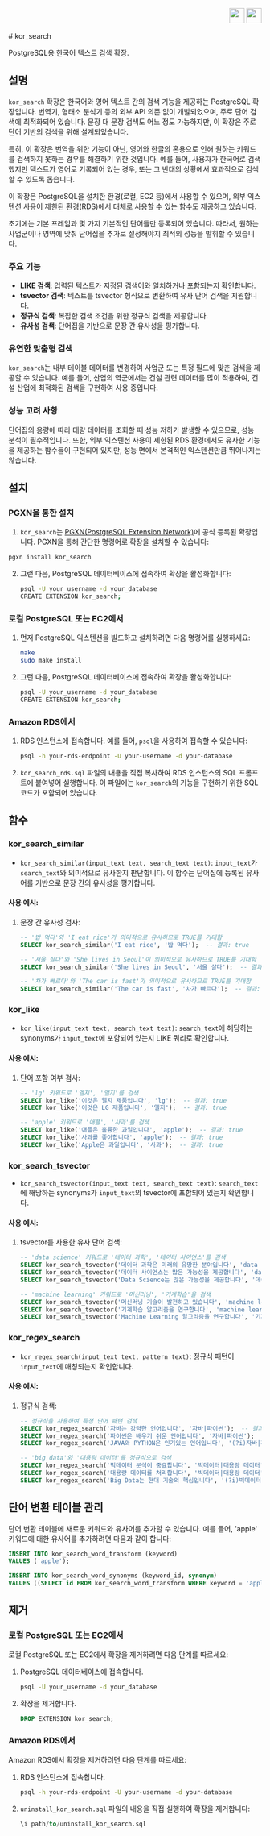 <p align="right">
  <a href="#"><img src="https://upload.wikimedia.org/wikipedia/commons/0/09/Flag_of_South_Korea.svg" width="30"></a>
   <a href="/localization/en/README.md"><img src="https://upload.wikimedia.org/wikipedia/en/a/a4/Flag_of_the_United_States.svg" width="30"></a>
</p>
# kor_search

PostgreSQL용 한국어 텍스트 검색 확장.

## 설명

`kor_search` 확장은 한국어와 영어 텍스트 간의 검색 기능을 제공하는 PostgreSQL 확장입니다. 번역기, 형태소 분석기 등의 외부 API 의존 없이 개발되었으며, 주로 단어 검색에 최적화되어 있습니다. 문장 대 문장 검색도 어느 정도 가능하지만, 이 확장은 주로 단어 기반의 검색을 위해 설계되었습니다.

특히, 이 확장은 번역을 위한 기능이 아닌, 영어와 한글의 혼용으로 인해 원하는 키워드를 검색하지 못하는 경우를 해결하기 위한 것입니다. 예를 들어, 사용자가 한국어로 검색했지만 텍스트가 영어로 기록되어 있는 경우, 또는 그 반대의 상황에서 효과적으로 검색할 수 있도록 돕습니다.

이 확장은 PostgreSQL을 설치한 환경(로컬, EC2 등)에서 사용할 수 있으며, 외부 익스텐션 사용이 제한된 환경(RDS)에서 대체로 사용할 수 있는 함수도 제공하고 있습니다.

초기에는 기본 프레임과 몇 가지 기본적인 단어들만 등록되어 있습니다. 따라서, 원하는 사업군이나 영역에 맞춰 단어집을 추가로 설정해야지 최적의 성능을 발휘할 수 있습니다.

### 주요 기능

- **LIKE 검색**: 입력된 텍스트가 지정된 검색어와 일치하거나 포함되는지 확인합니다.
- **tsvector 검색**: 텍스트를 tsvector 형식으로 변환하여 유사 단어 검색을 지원합니다.
- **정규식 검색**: 복잡한 검색 조건을 위한 정규식 검색을 제공합니다.
- **유사성 검색**: 단어집을 기반으로 문장 간 유사성을 평가합니다.

### 유연한 맞춤형 검색

`kor_search`는 내부 테이블 데이터를 변경하여 사업군 또는 특정 필드에 맞춘 검색을 제공할 수 있습니다. 예를 들어, 산업의 역군에서는 건설 관련 데이터를 많이 적용하여, 건설 산업에 최적화된 검색을 구현하여 사용 중입니다.

### 성능 고려 사항

단어집의 용량에 따라 대량 데이터를 조회할 때 성능 저하가 발생할 수 있으므로, 성능 분석이 필수적입니다. 또한, 외부 익스텐션 사용이 제한된 RDS 환경에서도 유사한 기능을 제공하는 함수들이 구현되어 있지만, 성능 면에서 본격적인 익스텐션만큼 뛰어나지는 않습니다.

## 설치

### PGXN을 통한 설치

1. `kor_search`는 [PGXN(PostgreSQL Extension Network)](https://pgxn.org/)에 공식 등록된 확장입니다. PGXN을 통해 간단한 명령어로 확장을 설치할 수 있습니다:

```sh
pgxn install kor_search
```

2. 그런 다음, PostgreSQL 데이터베이스에 접속하여 확장을 활성화합니다:

    ```sh
    psql -U your_username -d your_database
    CREATE EXTENSION kor_search;
    ```

### 로컬 PostgreSQL 또는 EC2에서

1. 먼저 PostgreSQL 익스텐션을 빌드하고 설치하려면 다음 명령어를 실행하세요:

    ```sh
    make
    sudo make install
    ```

2. 그런 다음, PostgreSQL 데이터베이스에 접속하여 확장을 활성화합니다:

    ```sh
    psql -U your_username -d your_database
    CREATE EXTENSION kor_search;
    ```

### Amazon RDS에서

1. RDS 인스턴스에 접속합니다. 예를 들어, `psql`을 사용하여 접속할 수 있습니다:

    ```sh
    psql -h your-rds-endpoint -U your-username -d your-database
    ```

2. `kor_search_rds.sql` 파일의 내용을 직접 복사하여 RDS 인스턴스의 SQL 프롬프트에 붙여넣어 실행합니다. 이 파일에는 `kor_search`의 기능을 구현하기 위한 SQL 코드가 포함되어 있습니다.

## 함수

### kor_search_similar

- `kor_search_similar(input_text text, search_text text)`: `input_text`가 `search_text`와 의미적으로 유사한지 판단합니다. 이 함수는 단어집에 등록된 유사어를 기반으로 문장 간의 유사성을 평가합니다.

#### 사용 예시:

1. 문장 간 유사성 검사:

    ```sql
    -- '밥 먹다'와 'I eat rice'가 의미적으로 유사하므로 TRUE를 기대함
    SELECT kor_search_similar('I eat rice', '밥 먹다');  -- 결과: true

    -- '서울 살다'와 'She lives in Seoul'이 의미적으로 유사하므로 TRUE를 기대함
    SELECT kor_search_similar('She lives in Seoul', '서울 살다');  -- 결과: true

    -- '차가 빠르다'와 'The car is fast'가 의미적으로 유사하므로 TRUE를 기대함
    SELECT kor_search_similar('The car is fast', '차가 빠르다');  -- 결과: true
    ```

### kor_like

- `kor_like(input_text text, search_text text)`: `search_text`에 해당하는 synonyms가 `input_text`에 포함되어 있는지 LIKE 쿼리로 확인합니다.

#### 사용 예시:

1. 단어 포함 여부 검사:

    ```sql
    -- 'lg' 키워드로 '엘지', '앨지'를 검색
    SELECT kor_like('이것은 엘지 제품입니다', 'lg');  -- 결과: true
    SELECT kor_like('이것은 LG 제품입니다', '엘지');  -- 결과: true

    -- 'apple' 키워드로 '애플', '사과'를 검색
    SELECT kor_like('애플은 훌륭한 과일입니다', 'apple');  -- 결과: true
    SELECT kor_like('사과를 좋아합니다', 'apple');  -- 결과: true
    SELECT kor_like('Apple은 과일입니다', '사과');  -- 결과: true
    ```

### kor_search_tsvector

- `kor_search_tsvector(input_text text, search_text text)`: `search_text`에 해당하는 synonyms가 `input_text`의 tsvector에 포함되어 있는지 확인합니다.

#### 사용 예시:

1. tsvector를 사용한 유사 단어 검색:

    ```sql
    -- 'data science' 키워드로 '데이터 과학', '데이터 사이언스'를 검색
    SELECT kor_search_tsvector('데이터 과학은 미래의 유망한 분야입니다', 'data science');  -- 결과: true
    SELECT kor_search_tsvector('데이터 사이언스는 많은 가능성을 제공합니다', 'data science');  -- 결과: true
    SELECT kor_search_tsvector('Data Science는 많은 가능성을 제공합니다', '데이터 과학');  -- 결과: true

    -- 'machine learning' 키워드로 '머신러닝', '기계학습'을 검색
    SELECT kor_search_tsvector('머신러닝 기술이 발전하고 있습니다', 'machine learning');  -- 결과: true
    SELECT kor_search_tsvector('기계학습 알고리즘을 연구합니다', 'machine learning');  -- 결과: true
    SELECT kor_search_tsvector('Machine Learning 알고리즘을 연구합니다', '기계학습');  -- 결과: true
    ```

### kor_regex_search

- `kor_regex_search(input_text text, pattern text)`: 정규식 패턴이 `input_text`에 매칭되는지 확인합니다.

#### 사용 예시:

1. 정규식 검색:

    ```sql
    -- 정규식을 사용하여 특정 단어 패턴 검색
    SELECT kor_regex_search('자바는 강력한 언어입니다', '자바|파이썬');  -- 결과: true
    SELECT kor_regex_search('파이썬은 배우기 쉬운 언어입니다', '자바|파이썬');  -- 결과: true
    SELECT kor_regex_search('JAVA와 PYTHON은 인기있는 언어입니다', '(?i)자바|파이썬');  -- 결과: true

    -- 'big data'와 '대용량 데이터'를 정규식으로 검색
    SELECT kor_regex_search('빅데이터 분석이 중요합니다', '빅데이터|대용량 데이터');  -- 결과: true
    SELECT kor_regex_search('대용량 데이터를 처리합니다', '빅데이터|대용량 데이터');  -- 결과: true
    SELECT kor_regex_search('Big Data는 현대 기술의 핵심입니다', '(?i)빅데이터|대용량 데이터');  -- 결과: true
    ```

## 단어 변환 테이블 관리

단어 변환 테이블에 새로운 키워드와 유사어를 추가할 수 있습니다. 예를 들어, 'apple' 키워드에 대한 유사어를 추가하려면 다음과 같이 합니다:

```sql
INSERT INTO kor_search_word_transform (keyword)
VALUES ('apple');

INSERT INTO kor_search_word_synonyms (keyword_id, synonym)
VALUES ((SELECT id FROM kor_search_word_transform WHERE keyword = 'apple'), '애플');
```

## 제거

### 로컬 PostgreSQL 또는 EC2에서

로컬 PostgreSQL 또는 EC2에서 확장을 제거하려면 다음 단계를 따르세요:

1. PostgreSQL 데이터베이스에 접속합니다.

    ```sh
    psql -U your_username -d your_database
    ```

2. 확장을 제거합니다.

    ```sql
    DROP EXTENSION kor_search;
    ```

### Amazon RDS에서

Amazon RDS에서 확장을 제거하려면 다음 단계를 따르세요:

1. RDS 인스턴스에 접속합니다.

    ```sh
    psql -h your-rds-endpoint -U your-username -d your-database
    ```

2. `uninstall_kor_search.sql` 파일의 내용을 직접 실행하여 확장을 제거합니다:

    ```sql
    \i path/to/uninstall_kor_search.sql
    ```
